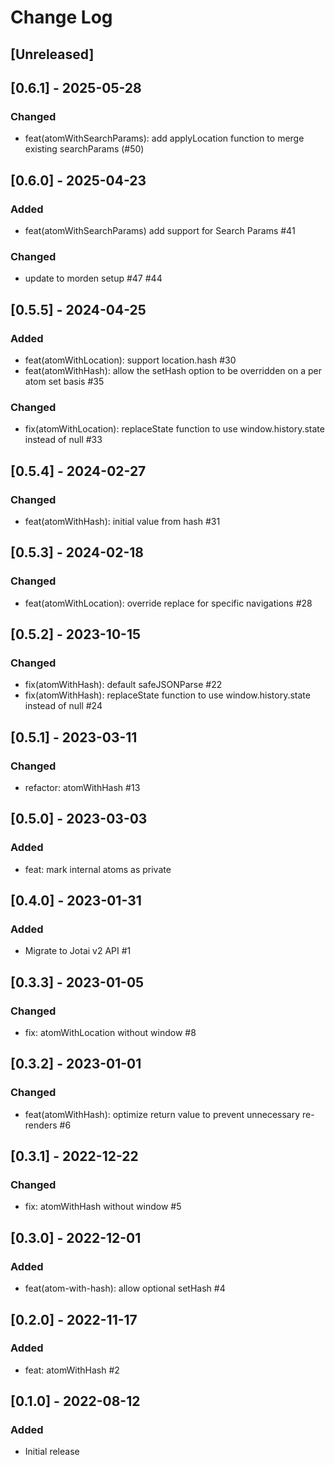 # Change Log

## [Unreleased]

## [0.6.1] - 2025-05-28

### Changed

- feat(atomWithSearchParams): add applyLocation function to merge existing searchParams (#50)

## [0.6.0] - 2025-04-23

### Added

- feat(atomWithSearchParams) add support for Search Params #41

### Changed

- update to morden setup #47 #44

## [0.5.5] - 2024-04-25

### Added

- feat(atomWithLocation): support location.hash #30
- feat(atomWithHash): allow the setHash option to be overridden on a per atom set basis #35

### Changed

- fix(atomWithLocation): replaceState function to use window.history.state instead of null #33

## [0.5.4] - 2024-02-27

### Changed

- feat(atomWithHash): initial value from hash #31

## [0.5.3] - 2024-02-18

### Changed

- feat(atomWithLocation): override replace for specific navigations #28

## [0.5.2] - 2023-10-15

### Changed

- fix(atomWithHash): default safeJSONParse #22
- fix(atomWithHash): replaceState function to use window.history.state instead of null #24

## [0.5.1] - 2023-03-11

### Changed

- refactor: atomWithHash #13

## [0.5.0] - 2023-03-03

### Added

- feat: mark internal atoms as private

## [0.4.0] - 2023-01-31

### Added

- Migrate to Jotai v2 API #1

## [0.3.3] - 2023-01-05

### Changed

- fix: atomWithLocation without window #8

## [0.3.2] - 2023-01-01

### Changed

- feat(atomWithHash): optimize return value to prevent unnecessary re-renders #6

## [0.3.1] - 2022-12-22

### Changed

- fix: atomWithHash without window #5

## [0.3.0] - 2022-12-01

### Added

- feat(atom-with-hash): allow optional setHash #4

## [0.2.0] - 2022-11-17

### Added

- feat: atomWithHash #2

## [0.1.0] - 2022-08-12

### Added

- Initial release

